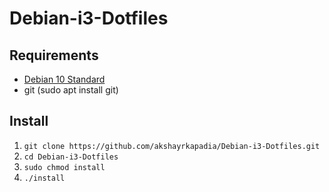 # Debian-i3-Dotfiles

## Requirements
* [Debian 10 Standard](https://cdimage.debian.org/images/unofficial/non-free/images-including-firmware/10.3.0-live+nonfree/amd64/iso-hybrid/debian-live-10.3.0-amd64-standard+nonfree.iso)
* git (sudo apt install git)

## Install

1. `git clone https://github.com/akshayrkapadia/Debian-i3-Dotfiles.git`
2. `cd Debian-i3-Dotfiles`
3. `sudo chmod install`
4. `./install`
